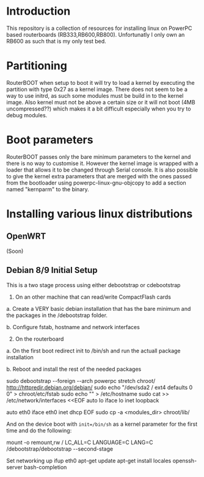 # Introduction

This repository is a collection of resources for installing linux on PowerPC based routerboards (RB333,RB600,RB800).
Unfortunatly I only own an RB600 as such that is my only test bed.


# Partitioning

RouterBOOT when setup to boot it will try to load a kernel by executing the partition with type 0x27 as a kernel image.
There does not seem to be a way to use initrd, as such some modules must be build in to the kernel image.
Also kernel must not be above a certain size or it will not boot (4MB uncompressed??) which makes it a bit difficult especially when you try to debug modules.

# Boot parameters

RouterBOOT passes only the bare minimum parameters to the kernel and there is no way to customise it. However the kernel image is wrapped with a loader that allows it to be changed through Serial console.
It is also possible to give the kernel extra parameters that are merged with the ones passed from the bootloader using powerpc-linux-gnu-objcopy to add a section named "kernparm" to the binary.

# Installing various linux distributions

## OpenWRT 

(Soon)

## Debian 8/9 Initial Setup

This is a two stage process using either debootstrap or cdebootstrap

1. On an other machine that can read/write CompactFlash cards

  a. Create a VERY basic debian installation that has the bare minimum and the packages in the /debootstrap folder.

  b. Configure fstab, hostname and network interfaces

2. On the routerboard

  a. On the first boot redirect init to /bin/sh and run the actuall package installation

  b. Reboot and install the rest of the needed packages

sudo debootstrap --foreign --arch powerpc stretch chroot/ http://httpredir.debian.org/debian/
sudo echo "/dev/sda2 / ext4 defaults 0 0" > chroot/etc/fstab
sudo echo "<device-fqdn>" > /etc/hostname
sudo cat >> /etc/network/interfaces  <<EOF
auto lo
iface lo inet loopback

auto eth0
iface eth0 inet dhcp
EOF
sudo cp -a <modules_dir> chroot/lib/ 


And on the device boot with `init=/bin/sh` as a kernel parameter for the first time and do the following:

mount -o remount,rw /
LC_ALL=C LANGUAGE=C LANG=C /debootstrap/debootstrap --second-stage


Set networking up 
ifup eth0
apt-get update
apt-get install locales openssh-server bash-completion
